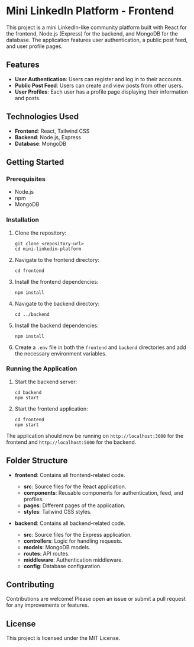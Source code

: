 # Mini LinkedIn Platform - Frontend

This project is a mini LinkedIn-like community platform built with React for the frontend, Node.js (Express) for the backend, and MongoDB for the database. The application features user authentication, a public post feed, and user profile pages.

## Features

- **User Authentication**: Users can register and log in to their accounts.
- **Public Post Feed**: Users can create and view posts from other users.
- **User Profiles**: Each user has a profile page displaying their information and posts.

## Technologies Used

- **Frontend**: React, Tailwind CSS
- **Backend**: Node.js, Express
- **Database**: MongoDB

## Getting Started

### Prerequisites

- Node.js
- npm
- MongoDB

### Installation

1. Clone the repository:
   ```
   git clone <repository-url>
   cd mini-linkedin-platform
   ```

2. Navigate to the frontend directory:
   ```
   cd frontend
   ```

3. Install the frontend dependencies:
   ```
   npm install
   ```

4. Navigate to the backend directory:
   ```
   cd ../backend
   ```

5. Install the backend dependencies:
   ```
   npm install
   ```

6. Create a `.env` file in both the `frontend` and `backend` directories and add the necessary environment variables.

### Running the Application

1. Start the backend server:
   ```
   cd backend
   npm start
   ```

2. Start the frontend application:
   ```
   cd frontend
   npm start
   ```

The application should now be running on `http://localhost:3000` for the frontend and `http://localhost:5000` for the backend.

## Folder Structure

- **frontend**: Contains all frontend-related code.
  - **src**: Source files for the React application.
  - **components**: Reusable components for authentication, feed, and profiles.
  - **pages**: Different pages of the application.
  - **styles**: Tailwind CSS styles.
  
- **backend**: Contains all backend-related code.
  - **src**: Source files for the Express application.
  - **controllers**: Logic for handling requests.
  - **models**: MongoDB models.
  - **routes**: API routes.
  - **middleware**: Authentication middleware.
  - **config**: Database configuration.

## Contributing

Contributions are welcome! Please open an issue or submit a pull request for any improvements or features.

## License

This project is licensed under the MIT License.